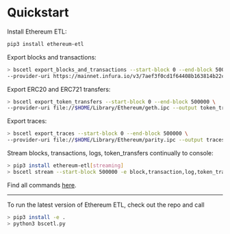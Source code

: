 # Quickstart

Install Ethereum ETL:

```bash
pip3 install ethereum-etl
```

Export blocks and transactions:

```bash
> bscetl export_blocks_and_transactions --start-block 0 --end-block 500000 \
--provider-uri https://mainnet.infura.io/v3/7aef3f0cd1f64408b163814b22cc643c --blocks-output blocks.csv --transactions-output transactions.csv
```

Export ERC20 and ERC721 transfers:

```bash
> bscetl export_token_transfers --start-block 0 --end-block 500000 \
--provider-uri file://$HOME/Library/Ethereum/geth.ipc --output token_transfers.csv
```

Export traces:

```bash
> bscetl export_traces --start-block 0 --end-block 500000 \
--provider-uri file://$HOME/Library/Ethereum/parity.ipc --output traces.csv
```

Stream blocks, transactions, logs, token_transfers continually to console:

```bash
> pip3 install ethereum-etl[streaming]
> bscetl stream --start-block 500000 -e block,transaction,log,token_transfer --log-file log.txt
```

Find all commands [here](commands.md).

---

To run the latest version of Ethereum ETL, check out the repo and call 
```bash
> pip3 install -e . 
> python3 bscetl.py
```